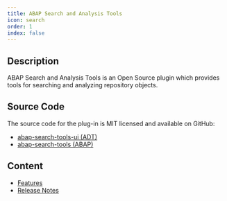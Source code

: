 ```yaml
---
title: ABAP Search and Analysis Tools
icon: search
order: 1
index: false
---
```


## Description

ABAP Search and Analysis Tools is an Open Source plugin which provides tools for searching and analyzing repository objects.  

## Source Code

The source code for the plug-in is MIT licensed and available on GitHub:

- [abap-search-tools-ui (ADT)](https://github.com/DevEpos/eclipse-adt-plugins/tree/main/features/search-tools)
- [abap-search-tools (ABAP)](https://github.com/DevEpos/abap-search-tools)

## Content

- [Features](features/)
- [Release Notes](release-notes/)

